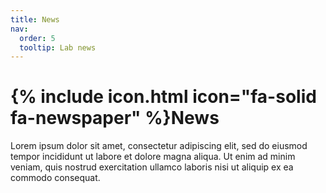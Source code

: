 ```yaml
---
title: News
nav:
  order: 5
  tooltip: Lab news
---
```


# {% include icon.html icon="fa-solid fa-newspaper" %}News

Lorem ipsum dolor sit amet, consectetur adipiscing elit, sed do eiusmod tempor incididunt ut labore et dolore magna aliqua.
Ut enim ad minim veniam, quis nostrud exercitation ullamco laboris nisi ut aliquip ex ea commodo consequat.
